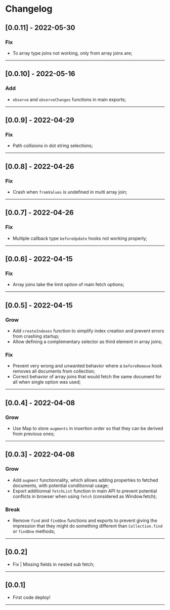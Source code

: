 # Changelog

## [0.0.11] - 2022-05-30

### Fix

- To array type joins not working, only from array joins are;

---

## [0.0.10] - 2022-05-16

### Add

- `observe` and `observeChanges` functions in main exports;

---

## [0.0.9] - 2022-04-29

### Fix

- Path collisions in dot string selections;

---

## [0.0.8] - 2022-04-26

### Fix

- Crash when `fromValues` is undefined in multi array join;

---

## [0.0.7] - 2022-04-26

### Fix

- Multiple callback type `beforeUpdate` hooks not working properly;

---

## [0.0.6] - 2022-04-15

### Fix

- Array joins take the limit option of main fetch options;

---

## [0.0.5] - 2022-04-15

### Grow

- Add `createIndexes` function to simplify index creation and prevent errors from crashing startup;
- Allow defining a complementary selector as third element in array joins;

### Fix

- Prevent very wrong and unwanted behavior where a `beforeRemove` hook removes all documents from collection;
- Correct behavior of array joins that would fetch the same document for all when single option was used;

---

## [0.0.4] - 2022-04-08

### Grow

- Use Map to store `augments` in insertion order so that they can be derived from previous ones;

---

## [0.0.3] - 2022-04-08

### Grow

- Add `augment` functionnality, which allows adding properties to fetched documents, with potential conditionnal usage;
- Export additionnal `fetchList` function in main API to prevent potential conflicts in browser when using `fetch` (considered as Window.fetch);

### Break

- Remove `find` and `findOne` functions and exports to prevent giving the impression that they might do something different than `Collection.find` or `findOne` methods;

---

## [0.0.2]

- Fix | Missing fields in nested sub fetch;

---

## [0.0.1]

- First code deploy!

---
